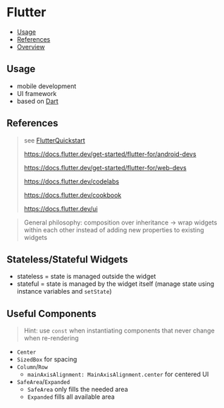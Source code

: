 # Flutter

- [Usage](#usage)
- [References](#references)
- [Overview](#overview)

## Usage

- mobile development
- UI framework
- based on [Dart](./Dart.md)

## References

> see [FlutterQuickstart](./FlutterQuickstart.md#referenzen)
>
> https://docs.flutter.dev/get-started/flutter-for/android-devs
>
> https://docs.flutter.dev/get-started/flutter-for/web-devs
>
> https://docs.flutter.dev/codelabs
>
> https://docs.flutter.dev/cookbook
>
> https://docs.flutter.dev/ui

> General philosophy: composition over inheritance -> wrap widgets within each other instead of adding new properties to existing widgets

## Stateless/Stateful Widgets

- stateless = state is managed outside the widget
- stateful = state is managed by the widget itself (manage state using instance variables and `setState`)

## Useful Components

> Hint: use `const` when instantiating components that never change when re-rendering

- `Center`
- `SizedBox` for spacing
- `Column`/`Row`
  - `mainAxisAlignment: MainAxisAlignment.center` for centered UI
- `SafeArea`/`Expanded`
  - `SafeArea` only fills the needed area
  - `Expanded` fills all available area
